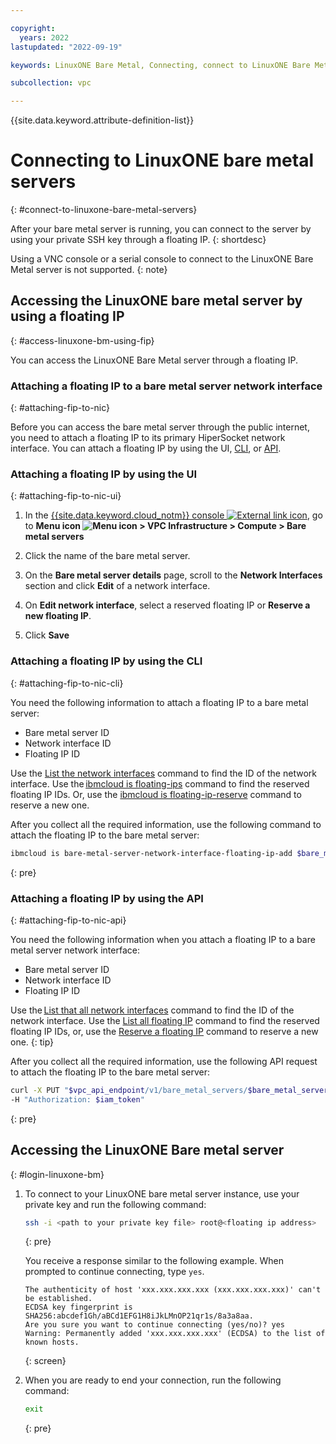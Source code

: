 ```yaml
---

copyright:
  years: 2022
lastupdated: "2022-09-19"

keywords: LinuxONE Bare Metal, Connecting, connect to LinuxONE Bare Metal, floating IP

subcollection: vpc

---
```


{{site.data.keyword.attribute-definition-list}}

# Connecting to LinuxONE bare metal servers
{: #connect-to-linuxone-bare-metal-servers}

After your bare metal server is running, you can connect to the server by using your private SSH key through a floating IP.
{: shortdesc}

Using a VNC console or a serial console to connect to the LinuxONE Bare Metal server is not supported.
{: note}

## Accessing the LinuxONE bare metal server by using a floating IP
{: #access-linuxone-bm-using-fip}

You can access the LinuxONE Bare Metal server through a floating IP.

### Attaching a floating IP to a bare metal server network interface
{: #attaching-fip-to-nic}

Before you can access the bare metal server through the public internet, you need to attach a floating IP to its primary HiperSocket network interface. You can attach a floating IP by using the UI, [CLI](#attaching-fip-to-nic-cli), or [API](#attaching-fip-to-nic-api).

### Attaching a floating IP by using the UI
{: #attaching-fip-to-nic-ui}

1. In the [{{site.data.keyword.cloud_notm}} console ![External link icon](../icons/launch-glyph.svg "External link icon")](https://{DomainName}), go to **Menu icon ![Menu icon](../../icons/icon_hamburger.svg) > VPC Infrastructure > Compute > Bare metal servers**

2. Click the name of the bare metal server.

3. On the **Bare metal server details** page, scroll to the **Network Interfaces** section and click **Edit** of a network interface.

4. On **Edit network interface**, select a reserved floating IP or **Reserve a new floating IP**.

5. Click **Save**

### Attaching a floating IP by using the CLI
{: #attaching-fip-to-nic-cli}

You need the following information to attach a floating IP to a bare metal server:

* Bare metal server ID
* Network interface ID
* Floating IP ID

Use the [List the network interfaces](/docs/vpc?topic=vpc-infrastructure-cli-plugin-vpc-reference#bare-metal-server-network-interfaces) command to find the ID of the network interface.
Use the [ibmcloud is floating-ips](/docs/vpc?topic=vpc-infrastructure-cli-plugin-vpc-reference#floating-ips) command to find the reserved floating IP IDs.
Or, use the [ibmcloud is floating-ip-reserve](/docs/vpc?topic=vpc-infrastructure-cli-plugin-vpc-reference#floating-ip-reserve) command to reserve a new one.

After you collect all the required information, use the following command to attach the floating IP to the bare metal server:

```sh
ibmcloud is bare-metal-server-network-interface-floating-ip-add $bare_metal_server_id $network_interface_id $floating_ip_id
```
{: pre}

### Attaching a floating IP by using the API
{: #attaching-fip-to-nic-api}

You need the following information when you attach a floating IP to a bare metal server network interface:

* Bare metal server ID
* Network interface ID
* Floating IP ID

Use the [List that all network interfaces](/apidocs/vpc#list-bare-metal-server-network-interfaces) command to find the ID of the network interface. Use the [List all floating IP](/apidocs/vpc#list-floating-ips) command to find the reserved floating IP IDs, or, use the [Reserve a floating IP](/apidocs/vpc#create-floating-ip) command to reserve a new one.
{: tip}

After you collect all the required information, use the following API request to attach the floating IP to the bare metal server:

```sh
curl -X PUT "$vpc_api_endpoint/v1/bare_metal_servers/$bare_metal_server_id/network_interfaces/$network_interface_id/floating_ips/$floating_ip_id?version=2022-03-09&generation=2" \
-H "Authorization: $iam_token"
```
{: pre}

## Accessing the LinuxONE Bare metal server
{: #login-linuxone-bm}

1. To connect to your LinuxONE bare metal server instance, use your private key and run the following command:

   ```sh
   ssh -i <path to your private key file> root@<floating ip address>
   ```
   {: pre}

   You receive a response similar to the following example. When prompted to continue connecting, type `yes`.
   ```
   The authenticity of host 'xxx.xxx.xxx.xxx (xxx.xxx.xxx.xxx)' can't be established.
   ECDSA key fingerprint is SHA256:abcdef1Gh/aBCd1EFG1H8iJkLMnOP21qr1s/8a3a8aa.
   Are you sure you want to continue connecting (yes/no)? yes
   Warning: Permanently added 'xxx.xxx.xxx.xxx' (ECDSA) to the list of known hosts.
   ```
   {: screen}

2. When you are ready to end your connection, run the following command:

   ```sh
   exit
   ```
   {: pre}
